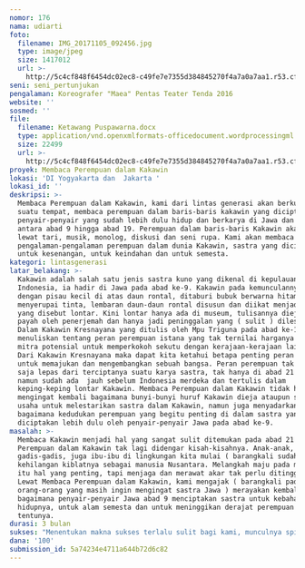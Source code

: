 ```yaml
---
nomor: 176
nama: udiarti
foto:
  filename: IMG_20171105_092456.jpg
  type: image/jpeg
  size: 1417012
  url: >-
    http://5c4cf848f6454dc02ec8-c49fe7e7355d384845270f4a7a0a7aa1.r53.cf2.rackcdn.com/a1d0e027-9266-453b-9161-212e14bf4dfc/IMG_20171105_092456.jpg
seni: seni_pertunjukan
pengalaman: Koreografer "Maea" Pentas Teater Tenda 2016
website: ''
sosmed: ''
file:
  filename: Ketawang Puspawarna.docx
  type: application/vnd.openxmlformats-officedocument.wordprocessingml.document
  size: 22499
  url: >-
    http://5c4cf848f6454dc02ec8-c49fe7e7355d384845270f4a7a0a7aa1.r53.cf2.rackcdn.com/9b476f80-9f7b-438b-b331-750e80e47614/Ketawang%20Puspawarna.docx
proyek: Membaca Perempuan dalam Kakawin
lokasi: 'DI Yogyakarta dan  Jakarta '
lokasi_id: ''
deskripsi: >-
  Membaca Perempuan dalam Kakawin, kami dari lintas generasi akan berkumpul di
  suatu tempat, membaca perempuan dalam baris-baris kakawin yang diciptakan oleh
  penyair-penyair yang sudah lebih dulu hidup dan berkarya di Jawa dan Bali
  antara abad 9 hingga abad 19. Perempuan dalam baris-baris Kakawin akan dibaca
  lewat tari, musik, monolog, diskusi dan seni rupa. Kami akan membaca
  pengalaman-pengalaman perempuan dalam dunia Kakawin, sastra yang diciptakan
  untuk kesenangan, untuk keindahan dan untuk semesta. 
kategori: lintasgenerasi
latar_belakang: >-
  Kakawin adalah salah satu jenis sastra kuno yang dikenal di kepulauan
  Indonesia, ia hadir di Jawa pada abad ke-9. Kakawin pada kemunculannya ditulis
  dengan pisau kecil di atas daun rontal, ditaburi bubuk berwarna hitam
  menyerupai tinta, lembaran daun-daun rontal disusun dan diikat menjadi buku
  yang disebut lontar. Kini lontar hanya ada di museum, tulisannya dieja susah
  payah oleh penerjemah dan hanya jadi peninggalan yang ( sulit ) dilestarikan.
  Dalam Kakawin Kresnayana yang ditulis oleh Mpu Triguna pada abad ke-13, ia
  menuliskan tentang peran perempuan istana yang tak ternilai harganya sebagai
  mitra potensial untuk memperkokoh sekutu dengan kerajaan-kerajaan lainnya.
  Dari Kakawin Kresnayana maka dapat kita ketahui betapa penting peran perempuan
  untuk memajukan dan mengembangkan sebuah bangsa. Peran perempuan tak begitu
  saja lepas dari terciptanya suatu karya sastra, tak hanya di abad 21 ini,
  namun sudah ada  jauh sebelum Indonesia merdeka dan tertulis dalam
  keping-keping lontar Kakawin. Membaca Perempuan dalam Kakawin tidak hanya
  mengingat kembali bagaimana bunyi-bunyi huruf Kakawin dieja ataupun salah satu
  usaha untuk melestarikan sastra dalam Kakawin, namun juga menyadarkan kembali
  bagaimana kedudukan perempuan yang begitu penting di dalam sastra yang
  diciptakan lebih dulu oleh penyair-penyair Jawa pada abad ke-9. 
masalah: >-
  Membaca Kakawin menjadi hal yang sangat sulit ditemukan pada abad 21 ini.
  Perempuan dalam Kakawin tak lagi didengar kisah-kisahnya. Anak-anak,
  gadis-gadis, juga ibu-ibu di lingkungan kita mulai ( barangkali sudah )
  kehilangan kiblatnya sebagai manusia Nusantara. Melangkah maju pada modernitas
  itu hal yang penting, tapi menjaga dan merawat akar tak perlu ditinggalkan.
  Lewat Membaca Perempuan dalam Kakawin, kami mengajak ( barangkali pada
  orang-orang yang masih ingin mengingat sastra Jawa ) merayakan kembali
  bagaimana penyair-penyair Jawa abad 9 menciptakan sastra untuk kebahagiaan
  hidupnya, untuk alam semesta dan untuk meninggikan derajat perempuan
  tentunya. 
durasi: 3 bulan
sukses: "Menentukan makna sukses terlalu sulit bagi kami, munculnya spirit belajar membaca Kakawin kembali setelah pulang dari menyaksikan Membaca Perempuan dalam Kakawin adalah kesuksesan yang sesungguhnya. Menjadi tempat berkumpul dan bertukar pikiran tentang Perempuan dalam Kakawin adalah kesuksesan selanjutnya. \r\n\r\n"
dana: '100'
submission_id: 5a74234e4711a644b72d6c82
---
```

